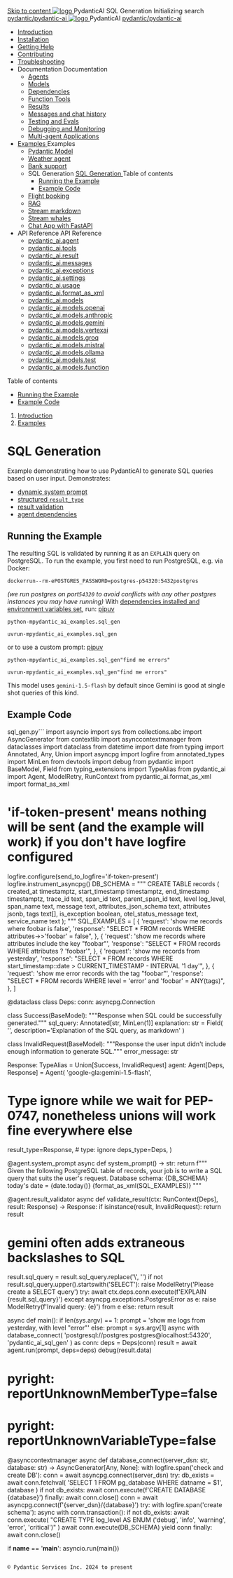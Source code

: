 [ Skip to content ](https://ai.pydantic.dev/examples/sql-gen/<#sql-generation>)
[ ![logo](https://ai.pydantic.dev/img/logo-white.svg) ](https://ai.pydantic.dev/examples/sql-gen/<../..> "PydanticAI")
PydanticAI 
SQL Generation 
Initializing search 
[ pydantic/pydantic-ai  ](https://ai.pydantic.dev/examples/sql-gen/<https:/github.com/pydantic/pydantic-ai> "Go to repository")
[ ![logo](https://ai.pydantic.dev/img/logo-white.svg) ](https://ai.pydantic.dev/examples/sql-gen/<../..> "PydanticAI") PydanticAI 
[ pydantic/pydantic-ai  ](https://ai.pydantic.dev/examples/sql-gen/<https:/github.com/pydantic/pydantic-ai> "Go to repository")
  * [ Introduction  ](https://ai.pydantic.dev/examples/sql-gen/<../..>)
  * [ Installation  ](https://ai.pydantic.dev/examples/sql-gen/install/>)
  * [ Getting Help  ](https://ai.pydantic.dev/examples/sql-gen/help/>)
  * [ Contributing  ](https://ai.pydantic.dev/examples/sql-gen/contributing/>)
  * [ Troubleshooting  ](https://ai.pydantic.dev/examples/sql-gen/troubleshooting/>)
  * Documentation  Documentation 
    * [ Agents  ](https://ai.pydantic.dev/examples/sql-gen/agents/>)
    * [ Models  ](https://ai.pydantic.dev/examples/sql-gen/models/>)
    * [ Dependencies  ](https://ai.pydantic.dev/examples/sql-gen/dependencies/>)
    * [ Function Tools  ](https://ai.pydantic.dev/examples/sql-gen/tools/>)
    * [ Results  ](https://ai.pydantic.dev/examples/sql-gen/results/>)
    * [ Messages and chat history  ](https://ai.pydantic.dev/examples/sql-gen/message-history/>)
    * [ Testing and Evals  ](https://ai.pydantic.dev/examples/sql-gen/testing-evals/>)
    * [ Debugging and Monitoring  ](https://ai.pydantic.dev/examples/sql-gen/logfire/>)
    * [ Multi-agent Applications  ](https://ai.pydantic.dev/examples/sql-gen/multi-agent-applications/>)
  * [ Examples  ](https://ai.pydantic.dev/examples/sql-gen/<../>)
Examples 
    * [ Pydantic Model  ](https://ai.pydantic.dev/examples/sql-gen/<../pydantic-model/>)
    * [ Weather agent  ](https://ai.pydantic.dev/examples/sql-gen/<../weather-agent/>)
    * [ Bank support  ](https://ai.pydantic.dev/examples/sql-gen/<../bank-support/>)
    * SQL Generation  [ SQL Generation  ](https://ai.pydantic.dev/examples/sql-gen/<./>) Table of contents 
      * [ Running the Example  ](https://ai.pydantic.dev/examples/sql-gen/<#running-the-example>)
      * [ Example Code  ](https://ai.pydantic.dev/examples/sql-gen/<#example-code>)
    * [ Flight booking  ](https://ai.pydantic.dev/examples/sql-gen/<../flight-booking/>)
    * [ RAG  ](https://ai.pydantic.dev/examples/sql-gen/<../rag/>)
    * [ Stream markdown  ](https://ai.pydantic.dev/examples/sql-gen/<../stream-markdown/>)
    * [ Stream whales  ](https://ai.pydantic.dev/examples/sql-gen/<../stream-whales/>)
    * [ Chat App with FastAPI  ](https://ai.pydantic.dev/examples/sql-gen/<../chat-app/>)
  * API Reference  API Reference 
    * [ pydantic_ai.agent  ](https://ai.pydantic.dev/examples/sql-gen/api/agent/>)
    * [ pydantic_ai.tools  ](https://ai.pydantic.dev/examples/sql-gen/api/tools/>)
    * [ pydantic_ai.result  ](https://ai.pydantic.dev/examples/sql-gen/api/result/>)
    * [ pydantic_ai.messages  ](https://ai.pydantic.dev/examples/sql-gen/api/messages/>)
    * [ pydantic_ai.exceptions  ](https://ai.pydantic.dev/examples/sql-gen/api/exceptions/>)
    * [ pydantic_ai.settings  ](https://ai.pydantic.dev/examples/sql-gen/api/settings/>)
    * [ pydantic_ai.usage  ](https://ai.pydantic.dev/examples/sql-gen/api/usage/>)
    * [ pydantic_ai.format_as_xml  ](https://ai.pydantic.dev/examples/sql-gen/api/format_as_xml/>)
    * [ pydantic_ai.models  ](https://ai.pydantic.dev/examples/sql-gen/api/models/base/>)
    * [ pydantic_ai.models.openai  ](https://ai.pydantic.dev/examples/sql-gen/api/models/openai/>)
    * [ pydantic_ai.models.anthropic  ](https://ai.pydantic.dev/examples/sql-gen/api/models/anthropic/>)
    * [ pydantic_ai.models.gemini  ](https://ai.pydantic.dev/examples/sql-gen/api/models/gemini/>)
    * [ pydantic_ai.models.vertexai  ](https://ai.pydantic.dev/examples/sql-gen/api/models/vertexai/>)
    * [ pydantic_ai.models.groq  ](https://ai.pydantic.dev/examples/sql-gen/api/models/groq/>)
    * [ pydantic_ai.models.mistral  ](https://ai.pydantic.dev/examples/sql-gen/api/models/mistral/>)
    * [ pydantic_ai.models.ollama  ](https://ai.pydantic.dev/examples/sql-gen/api/models/ollama/>)
    * [ pydantic_ai.models.test  ](https://ai.pydantic.dev/examples/sql-gen/api/models/test/>)
    * [ pydantic_ai.models.function  ](https://ai.pydantic.dev/examples/sql-gen/api/models/function/>)


Table of contents 
  * [ Running the Example  ](https://ai.pydantic.dev/examples/sql-gen/<#running-the-example>)
  * [ Example Code  ](https://ai.pydantic.dev/examples/sql-gen/<#example-code>)


  1. [ Introduction  ](https://ai.pydantic.dev/examples/sql-gen/<../..>)
  2. [ Examples  ](https://ai.pydantic.dev/examples/sql-gen/<../>)


# SQL Generation
Example demonstrating how to use PydanticAI to generate SQL queries based on user input.
Demonstrates:
  * [dynamic system prompt](https://ai.pydantic.dev/examples/sql-gen/agents/#system-prompts>)
  * [structured `result_type`](https://ai.pydantic.dev/examples/sql-gen/results/#structured-result-validation>)
  * [result validation](https://ai.pydantic.dev/examples/sql-gen/results/#result-validators-functions>)
  * [agent dependencies](https://ai.pydantic.dev/examples/sql-gen/dependencies/>)


## Running the Example
The resulting SQL is validated by running it as an `EXPLAIN` query on PostgreSQL. To run the example, you first need to run PostgreSQL, e.g. via Docker:
```
dockerrun--rm-ePOSTGRES_PASSWORD=postgres-p54320:5432postgres

```

_(we run postgres on port`54320` to avoid conflicts with any other postgres instances you may have running)_
With [dependencies installed and environment variables set](https://ai.pydantic.dev/examples/sql-gen/<../#usage>), run:
[pip](https://ai.pydantic.dev/examples/sql-gen/<#__tabbed_1_1>)[uv](https://ai.pydantic.dev/examples/sql-gen/<#__tabbed_1_2>)
```
python-mpydantic_ai_examples.sql_gen

```

```
uvrun-mpydantic_ai_examples.sql_gen

```

or to use a custom prompt:
[pip](https://ai.pydantic.dev/examples/sql-gen/<#__tabbed_2_1>)[uv](https://ai.pydantic.dev/examples/sql-gen/<#__tabbed_2_2>)
```
python-mpydantic_ai_examples.sql_gen"find me errors"

```

```
uvrun-mpydantic_ai_examples.sql_gen"find me errors"

```

This model uses `gemini-1.5-flash` by default since Gemini is good at single shot queries of this kind.
## Example Code
sql_gen.py```
import asyncio
import sys
from collections.abc import AsyncGenerator
from contextlib import asynccontextmanager
from dataclasses import dataclass
from datetime import date
from typing import Annotated, Any, Union
import asyncpg
import logfire
from annotated_types import MinLen
from devtools import debug
from pydantic import BaseModel, Field
from typing_extensions import TypeAlias
from pydantic_ai import Agent, ModelRetry, RunContext
from pydantic_ai.format_as_xml import format_as_xml
# 'if-token-present' means nothing will be sent (and the example will work) if you don't have logfire configured
logfire.configure(send_to_logfire='if-token-present')
logfire.instrument_asyncpg()
DB_SCHEMA = """
CREATE TABLE records (
  created_at timestamptz,
  start_timestamp timestamptz,
  end_timestamp timestamptz,
  trace_id text,
  span_id text,
  parent_span_id text,
  level log_level,
  span_name text,
  message text,
  attributes_json_schema text,
  attributes jsonb,
  tags text[],
  is_exception boolean,
  otel_status_message text,
  service_name text
);
"""
SQL_EXAMPLES = [
  {
    'request': 'show me records where foobar is false',
    'response': "SELECT * FROM records WHERE attributes->>'foobar' = false",
  },
  {
    'request': 'show me records where attributes include the key "foobar"',
    'response': "SELECT * FROM records WHERE attributes ? 'foobar'",
  },
  {
    'request': 'show me records from yesterday',
    'response': "SELECT * FROM records WHERE start_timestamp::date > CURRENT_TIMESTAMP - INTERVAL '1 day'",
  },
  {
    'request': 'show me error records with the tag "foobar"',
    'response': "SELECT * FROM records WHERE level = 'error' and 'foobar' = ANY(tags)",
  },
]

@dataclass
class Deps:
  conn: asyncpg.Connection

class Success(BaseModel):
"""Response when SQL could be successfully generated."""
  sql_query: Annotated[str, MinLen(1)]
  explanation: str = Field(
    '', description='Explanation of the SQL query, as markdown'
  )

class InvalidRequest(BaseModel):
"""Response the user input didn't include enough information to generate SQL."""
  error_message: str

Response: TypeAlias = Union[Success, InvalidRequest]
agent: Agent[Deps, Response] = Agent(
  'google-gla:gemini-1.5-flash',
  # Type ignore while we wait for PEP-0747, nonetheless unions will work fine everywhere else
  result_type=Response, # type: ignore
  deps_type=Deps,
)

@agent.system_prompt
async def system_prompt() -> str:
  return f"""\
Given the following PostgreSQL table of records, your job is to
write a SQL query that suits the user's request.
Database schema:
{DB_SCHEMA}
today's date = {date.today()}
{format_as_xml(SQL_EXAMPLES)}
"""

@agent.result_validator
async def validate_result(ctx: RunContext[Deps], result: Response) -> Response:
  if isinstance(result, InvalidRequest):
    return result
  # gemini often adds extraneous backslashes to SQL
  result.sql_query = result.sql_query.replace('\\', '')
  if not result.sql_query.upper().startswith('SELECT'):
    raise ModelRetry('Please create a SELECT query')
  try:
    await ctx.deps.conn.execute(f'EXPLAIN {result.sql_query}')
  except asyncpg.exceptions.PostgresError as e:
    raise ModelRetry(f'Invalid query: {e}') from e
  else:
    return result

async def main():
  if len(sys.argv) == 1:
    prompt = 'show me logs from yesterday, with level "error"'
  else:
    prompt = sys.argv[1]
  async with database_connect(
    'postgresql://postgres:postgres@localhost:54320', 'pydantic_ai_sql_gen'
  ) as conn:
    deps = Deps(conn)
    result = await agent.run(prompt, deps=deps)
  debug(result.data)

# pyright: reportUnknownMemberType=false
# pyright: reportUnknownVariableType=false
@asynccontextmanager
async def database_connect(server_dsn: str, database: str) -> AsyncGenerator[Any, None]:
  with logfire.span('check and create DB'):
    conn = await asyncpg.connect(server_dsn)
    try:
      db_exists = await conn.fetchval(
        'SELECT 1 FROM pg_database WHERE datname = $1', database
      )
      if not db_exists:
        await conn.execute(f'CREATE DATABASE {database}')
    finally:
      await conn.close()
  conn = await asyncpg.connect(f'{server_dsn}/{database}')
  try:
    with logfire.span('create schema'):
      async with conn.transaction():
        if not db_exists:
          await conn.execute(
            "CREATE TYPE log_level AS ENUM ('debug', 'info', 'warning', 'error', 'critical')"
          )
        await conn.execute(DB_SCHEMA)
    yield conn
  finally:
    await conn.close()

if __name__ == '__main__':
  asyncio.run(main())

```

© Pydantic Services Inc. 2024 to present 
